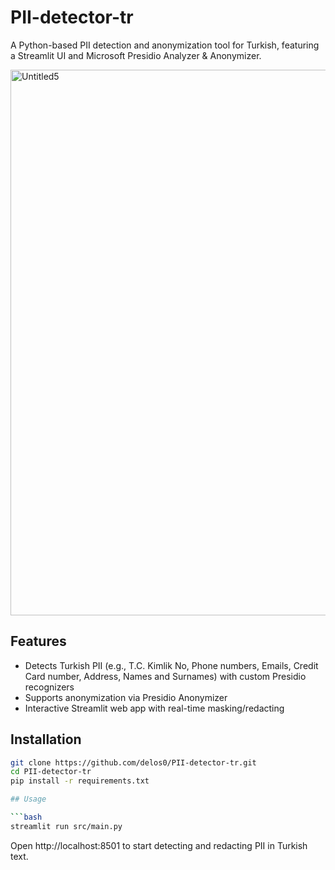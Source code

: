 # PII-detector-tr

A Python-based PII detection and anonymization tool for Turkish, featuring a Streamlit UI and Microsoft Presidio Analyzer & Anonymizer.

<img width="1909" height="873" alt="Untitled5" src="https://github.com/user-attachments/assets/cdc01c47-d7be-46ae-bf00-5831e968deef" />

## Features

- Detects Turkish PII (e.g., T.C. Kimlik No, Phone numbers, Emails, Credit Card number, Address, Names and Surnames) with custom Presidio recognizers  
- Supports anonymization via Presidio Anonymizer  
- Interactive Streamlit web app with real-time masking/redacting

## Installation

```bash
git clone https://github.com/delos0/PII-detector-tr.git
cd PII-detector-tr
pip install -r requirements.txt

## Usage

```bash
streamlit run src/main.py
```

Open http://localhost:8501 to start detecting and redacting PII in Turkish text.  
